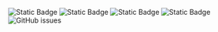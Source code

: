 ![Static Badge](https://img.shields.io/badge/blacklists-61-000000) ![Static Badge](https://img.shields.io/badge/blacklisted-2983849-cc0000) ![Static Badge](https://img.shields.io/badge/whitelisted-2254-00CC00) ![Static Badge](https://img.shields.io/badge/streaming_blacklist-28107-000000) ![GitHub issues](https://img.shields.io/github/issues/fabriziosalmi/blacklists)
